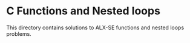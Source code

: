 # C Functions and Nested loops
This directory contains solutions to ALX-SE functions and nested loops problems.
